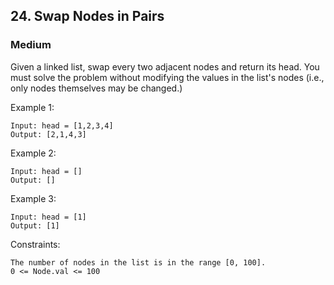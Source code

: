 ## 24. Swap Nodes in Pairs
### Medium

Given a linked list, swap every two adjacent nodes and return its head. You must solve the problem without modifying the values in the list's nodes (i.e., only nodes themselves may be changed.) 

Example 1:
```
Input: head = [1,2,3,4]
Output: [2,1,4,3]
```
Example 2:
```
Input: head = []
Output: []
```
Example 3:
```
Input: head = [1]
Output: [1]
 ```

Constraints:
```
The number of nodes in the list is in the range [0, 100].
0 <= Node.val <= 100
```